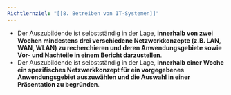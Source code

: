 ```yaml
---
Richtlernziel: "[[8. Betreiben von IT-Systemen]]"
---
```

- Der Auszubildende ist selbstständig in der Lage, **innerhalb von zwei Wochen mindestens drei verschiedene Netzwerkkonzepte (z.B. LAN, WAN, WLAN) zu recherchieren und deren Anwendungsgebiete sowie Vor- und Nachteile in einem Bericht darzustellen**.
- Der Auszubildende ist selbstständig in der Lage, **innerhalb einer Woche ein spezifisches Netzwerkkonzept für ein vorgegebenes Anwendungsgebiet auszuwählen und die Auswahl in einer Präsentation zu begründen**.